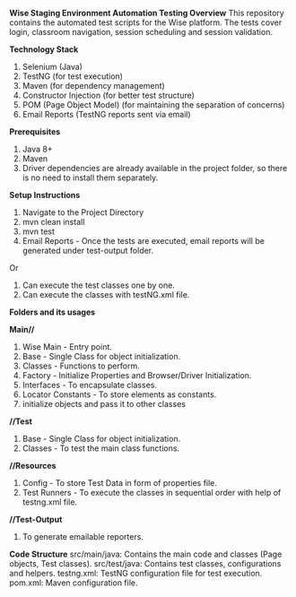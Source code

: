 **Wise Staging Environment Automation Testing Overview**
This repository contains the automated test scripts for the Wise platform. The tests cover login, classroom navigation, session scheduling and session validation.

**Technology Stack**
1. Selenium (Java)
2. TestNG (for test execution)
3. Maven (for dependency management)
4. Constructor Injection (for better test structure)
5. POM (Page Object Model) (for maintaining the separation of concerns)
6. Email Reports (TestNG reports sent via email)

**Prerequisites**
1. Java 8+
2. Maven
3. Driver dependencies are already available in the project folder, so there is no need to install them separately.

**Setup Instructions**
1. Navigate to the Project Directory
2. mvn clean install
3. mvn test
4. Email Reports  - Once the tests are executed, email reports will be generated under test-output folder.

Or

1. Can execute the test classes one by one.
2. Can execute the classes with testNG.xml file.

**Folders and its usages**

**Main//**
1. Wise Main - Entry point.
2. Base - Single Class for object initialization.
3. Classes - Functions to perform.
4. Factory - Initialize Properties and Browser/Driver Initialization.
5. Interfaces - To encapsulate classes.
6. Locator Constants - To store elements as constants.
7. initialize objects and pass it to other classes 

**//Test**
1. Base - Single Class for object initialization.
2. Classes - To test the main class functions.

**//Resources**
1. Config - To store Test Data in form of properties file.
2. Test Runners - To execute the classes in sequential order with help of testng.xml file.

**//Test-Output**
1. To generate emailable reporters.

**Code Structure**
src/main/java: Contains the main code and classes (Page objects, Test classes).
src/test/java: Contains test classes, configurations and helpers.
testng.xml: TestNG configuration file for test execution.
pom.xml: Maven configuration file.

